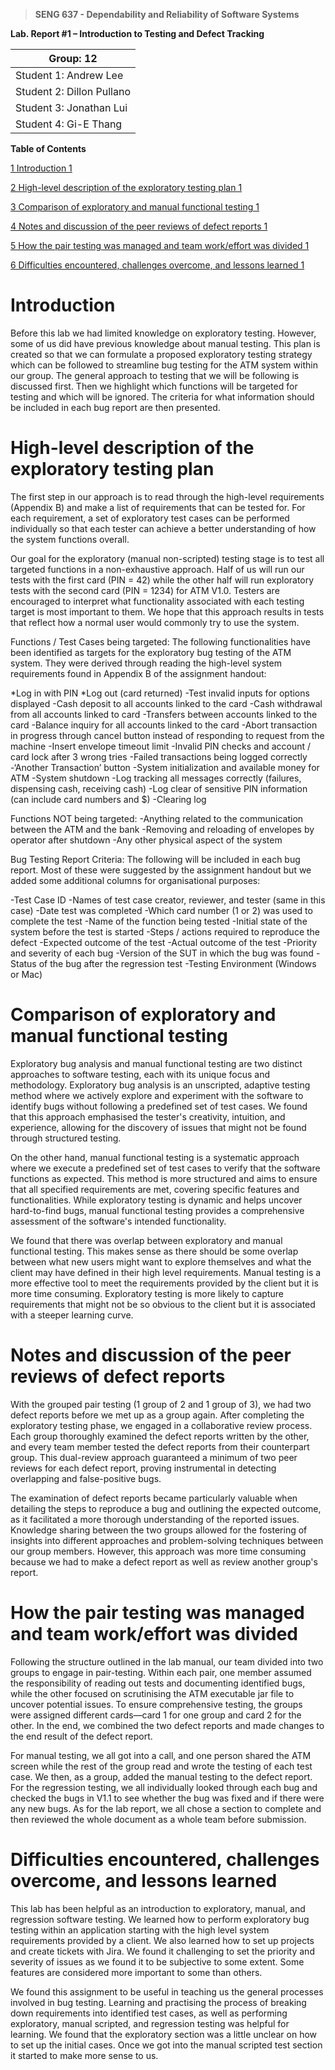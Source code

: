 >   **SENG 637 - Dependability and Reliability of Software Systems**

**Lab. Report \#1 – Introduction to Testing and Defect Tracking**

| Group: 12      |
|-----------------|
| Student 1: Andrew Lee                |   
| Student 2: Dillon Pullano             |   
| Student 3: Jonathan Lui               |   
| Student 4: Gi-E Thang               |   


**Table of Contents**


[1 Introduction    1](#_Toc439194677)

[2 High-level description of the exploratory testing plan    1](#_Toc439194678)

[3 Comparison of exploratory and manual functional testing    1](#_Toc439194679)

[4 Notes and discussion of the peer reviews of defect reports    1](#_Toc439194680)

[5 How the pair testing was managed and team work/effort was
divided    1](#_Toc439194681)

[6 Difficulties encountered, challenges overcome, and lessons
learned    1](#_Toc439194682)

# Introduction

Before this lab we had limited knowledge on exploratory testing. However, some of us did have previous knowledge about manual testing. This plan is created so that we can formulate a proposed exploratory testing strategy which can be followed to streamline bug testing for the ATM system within our group. The general approach to testing that we will be following is discussed first. Then we highlight which functions will be targeted for testing and which will be ignored. The criteria for what information should be included in each bug report are then presented.

# High-level description of the exploratory testing plan

The first step in our approach is to read through the high-level requirements (Appendix B) and make a list of requirements that can be tested for. For each requirement, a set of exploratory test cases can be performed individually so that each tester can achieve a better understanding of how the system functions overall. 

Our goal for the exploratory (manual non-scripted) testing stage is to test all targeted functions in a non-exhaustive approach. Half of us will run our tests with the first card (PIN = 42) while the other half will run exploratory tests with the second card (PIN = 1234) for ATM V1.0. Testers are encouraged to interpret what functionality associated with each testing target is most important to them. We hope that this approach results in tests that reflect how a normal user would commonly try to use the system.

Functions / Test Cases being targeted:
The following functionalities have been identified as targets for the exploratory bug testing of the ATM system. They were derived through reading the high-level system requirements found in Appendix B of the assignment handout:

*Log in with PIN
*Log out (card returned)
-Test invalid inputs for options displayed
-Cash deposit to all accounts linked to the card
-Cash withdrawal from all accounts linked to card
-Transfers between accounts linked to the card
-Balance inquiry for all accounts linked to the card
-Abort transaction in progress through cancel button instead of responding to request from the machine
-Insert envelope timeout limit
-Invalid PIN checks and account / card lock after 3 wrong tries
-Failed transactions being logged correctly
-‘Another Transaction’ button
-System initialization and available money for ATM
-System shutdown
-Log tracking all messages correctly (failures, dispensing cash, receiving cash)
-Log clear of sensitive PIN information (can include card numbers and $)
-Clearing log

Functions NOT being targeted:
-Anything related to the communication between the ATM and the bank
-Removing and reloading of envelopes by operator after shutdown
-Any other physical aspect of the system

Bug Testing Report Criteria:
The following will be included in each bug report. Most of these were suggested by the assignment handout but we added some additional columns for organisational purposes:

-Test Case ID
-Names of test case creator, reviewer, and tester (same in this case)
-Date test was completed
-Which card number (1 or 2) was used to complete the test
-Name of the function being tested
-Initial state of the system before the test is started
-Steps / actions required to reproduce the defect
-Expected outcome of the test
-Actual outcome of the test
-Priority and severity of each bug
-Version of the SUT in which the bug was found
-Status of the bug after the regression test
-Testing Environment (Windows or Mac)


# Comparison of exploratory and manual functional testing

Exploratory bug analysis and manual functional testing are two distinct approaches to software testing, each with its unique focus and methodology. Exploratory bug analysis is an unscripted, adaptive testing method where we actively explore and experiment with the software to identify bugs without following a predefined set of test cases. We found that this approach emphasised the tester's creativity, intuition, and experience, allowing for the discovery of issues that might not be found through structured testing. 

On the other hand, manual functional testing is a systematic approach where we execute a predefined set of test cases to verify that the software functions as expected. This method is more structured and aims to ensure that all specified requirements are met, covering specific features and functionalities. While exploratory testing is dynamic and helps uncover hard-to-find bugs, manual functional testing provides a comprehensive assessment of the software's intended functionality.

We found that there was overlap between exploratory and manual functional testing. This makes sense as there should be some overlap between what new users might want to explore themselves and what the client may have defined in their high level requirements. Manual testing is a more effective tool to meet the requirements provided by the client but it is more time consuming. Exploratory testing is more likely to capture requirements that might not be so obvious to the client but it is associated with a steeper learning curve.


# Notes and discussion of the peer reviews of defect reports

With the grouped pair testing (1 group of 2 and 1 group of 3), we had two defect reports before we met up as a group again. After completing the exploratory testing phase, we engaged in a collaborative review process. Each group thoroughly examined the defect reports written by the other, and every team member tested the defect reports from their counterpart group. This dual-review approach guaranteed a minimum of two peer reviews for each defect report, proving instrumental in detecting overlapping and false-positive bugs. 

The examination of defect reports became particularly valuable when detailing the steps to reproduce a bug and outlining the expected outcome, as it facilitated a more thorough understanding of the reported issues. Knowledge sharing between the two groups allowed for the fostering of insights into different approaches and problem-solving techniques between our group members. However, this approach was more time consuming because we had to make a defect report as well as review another group's report. 


# How the pair testing was managed and team work/effort was divided 

Following the structure outlined in the lab manual, our team divided into two groups to engage in pair-testing. Within each pair, one member assumed the responsibility of reading out tests and documenting identified bugs, while the other focused on scrutinising the ATM executable jar file to uncover potential issues. To ensure comprehensive testing, the groups were assigned different cards—card 1 for one group and card 2 for the other. In the end, we combined the two defect reports and made changes to the end result of the defect report. 

For manual testing, we all got into a call, and one person shared the ATM screen while the rest of the group read and wrote the testing of each test case. We then, as a group, added the manual testing to the defect report. For the regression testing, we all individually looked through each bug and checked the bugs in V1.1 to see whether the bug was fixed and if there were any new bugs. As for the lab report, we all chose a section to complete and then reviewed the whole document as a whole team before submission.


# Difficulties encountered, challenges overcome, and lessons learned

This lab has been helpful as an introduction to exploratory, manual, and regression software testing. We learned how to perform exploratory bug testing within an application starting with the high level system requirements provided by a client. We also learned how to set up projects and create tickets with Jira. We found it challenging to set the priority and severity of issues as we found it to be subjective to some extent. Some features are considered more important to some than others.

We found this assignment to be useful in teaching us the general processes involved in bug testing. Learning and practising the process of breaking down requirements into identified test cases, as well as performing exploratory, manual scripted, and regression testing was helpful for learning. We found that the exploratory section was a little unclear on how to set up the initial cases. Once we got into the manual scripted test section it started to make more sense to us.


